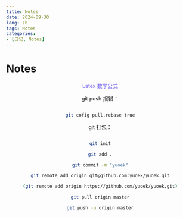 ```yaml
---
title: Notes
date: 2024-09-30 
lang: zh
tags: Notes
categories: 
- [日记, Notes]
---
```


# Notes



<center><font color=#6f5dee>Latex 数学公式 </font>



<!--more-->


git push 报错：

```bash

git cofig pull.rebase true

```

git 打包：

```bash

git init

git add .

git commit -m "yuoek"

git remote add origin git@github.com:yuoek/yuoek.git

(git remote add origin https://github.com/yuoek/yuoek.git)

git pull origin master

git push -u origin master

```
